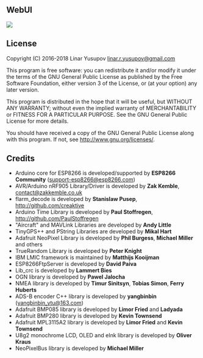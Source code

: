 ## WebUI

![](https://github.com/lyusupov/SoftRF/raw/master/documents/images/softrf_sw.jpg)

## License

Copyright (C) 2016-2018 Linar Yusupov <linar.r.yusupov@gmail.com>

This program is free software: you can redistribute it and/or modify
it under the terms of the GNU General Public License as published by
the Free Software Foundation, either version 3 of the License, or
(at your option) any later version.

This program is distributed in the hope that it will be useful,
but WITHOUT ANY WARRANTY; without even the implied warranty of
MERCHANTABILITY or FITNESS FOR A PARTICULAR PURPOSE.  See the
GNU General Public License for more details.

You should have received a copy of the GNU General Public License
along with this program.  If not, see <http://www.gnu.org/licenses/>.

## Credits

 * Arduino core for ESP8266 is developed/supported by **ESP8266 Community** (support-esp8266@esp8266.com)
 * AVR/Arduino nRF905 Library/Driver is developed by **Zak Kemble**, contact@zakkemble.co.uk
 * flarm_decode is developed by **Stanislaw Pusep**, http://github.com/creaktive
 * Arduino Time Library is developed by **Paul Stoffregen**, http://github.com/PaulStoffregen
 * "Aircraft" and MAVLink Libraries are developed by **Andy Little**
 * TinyGPS++ and PString Libraries are developed by **Mikal Hart**
 * Adafruit NeoPixel Library is developed by **Phil Burgess**, **Michael Miller** and others
 * TrueRandom Library is developed by **Peter Knight**
 * IBM LMIC framework is maintained by **Matthijs Kooijman**
 * ESP8266FtpServer is developed by **David Paiva**
 * Lib_crc is developed by **Lammert Bies**
 * OGN library is developed by **Pawel Jalocha**
 * NMEA library is developed by **Timur Sinitsyn**, **Tobias Simon**, **Ferry Huberts**
 * ADS-B encoder C++ library is developed by **yangbinbin** (yangbinbin_ytu@163.com)
 * Adafruit BMP085 library is developed by **Limor Fried** and **Ladyada**
 * Adafruit BMP280 library is developed by **Kevin Townsend**
 * Adafruit MPL3115A2 library is developed by **Limor Fried** and **Kevin Townsend**
 * U8g2 monochrome LCD, OLED and eInk library is developed by **Oliver Kraus**
 * NeoPixelBus library is developed by **Michael Miller**
